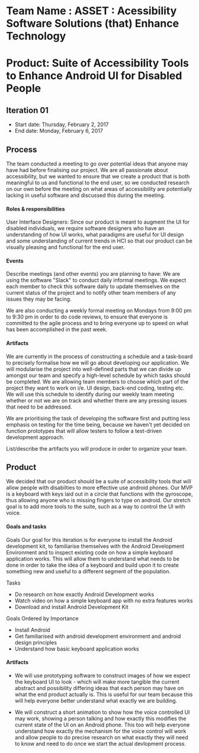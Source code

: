 # Team Name : ASSET : Acessibility Software Solutions (that) Enhance Technology  
# Product: Suite of Accessibility Tools to Enhance Android UI for Disabled People

## Iteration 01

 * Start date: Thursday, February 2, 2017
 * End date: Monday, February 6, 2017

## Process

The team conducted a meeting to go over potential ideas that anyone may have had before finalising our project. We are all passionate about accessibility, but we wanted to ensure that we create a product that is both meaningful to us and functional to the end user, so we conducted research on our own before the meeting on what areas of accessibility are potentially lacking in useful software and discussed this during the meeting.

#### Roles & responsibilities

User Interface Designers: Since our product is meant to augment the UI for disabled individuals, we require software designers who have an understanding of how UI works, what paradigms are useful for UI design and some understanding of current trends in HCI so that our product can be visually pleasing and functional for the end user.

#### Events

Describe meetings (and other events) you are planning to have:
We are using the software "Slack" to conduct daily informal meetings. We expect each member to check this software daily to update themselves on the current status of the project and to notify other team members of any issues they may be facing.

We are also conducting a weekly formal meeting on Mondays from 9:00 pm to 9:30 pm in order to do code reviews, to ensure that everyone is committed to the agile process and to bring everyone up to speed on what has been accomplished in the past week.

#### Artifacts

We are currently in the process of constructing a schedule and a task-board to precisely formalise how we will go about developing our application. We will modularise the project into well-defined parts that we can divide up amongst our team and specify a high-level schedule by which tasks should be completed. We are allowing team members to choose which part of the project they want to work on i/e. UI design, back-end coding, testing etc. We will use this schedule to identify during our weekly team meeting whether or not we are on track and whether there are any pressing issues that need to be addressed.

We are prioritising the task of developing the software first and putting less emphasis on testing for the time being, because we haven't yet decided on function prototypes that will allow testers to follow a test-driven development approach.

List/describe the artifacts you will produce in order to organize your team.

## Product

We decided that our product should be a suite of accessibility tools that will allow people with disabilties to more effective use android phones. Our MVP is a keyboard with keys laid out in a circle that functions with the gyroscope, thus allowing anyone who is missing fingers to type on android. Our stretch goal is to add more tools to the suite, such as a way to control the UI with voice.

#### Goals and tasks
 Goals
 Our goal for this iteration is for everyone to install the Android development kit, to familiarise themselves with the Android Development Environment and to inspect existing code on how a simple keyboard application works. This will allow them to understand what needs to be done in order to take the idea of a keyboard and build upon it to create something new and useful to a different segment of the population.

 Tasks
 - Do research on how exactly Android Development works
 - Watch video on how a simple keyboard app with no extra features works
 - Download and install Android Development Kit

 Goals Ordered by Importance
 - Install Android
 - Get familiarised with android development environment and android design principles
 - Understand how basic keyboard application works

#### Artifacts
 - We will use prototyping software to construct images of how we expect the keyboard UI to look - which will
   make more tangible the current abstract and possibility differing ideas that each person may have on what the end
   product actually is.
        This is useful for our team because this will help everyone better understand what exactly we are building.
        
 - We will construct a short animation to show how the voice controlled UI may work, showing a person talking
   and how exactly this modifies the current state of the UI on an Android phone.
        This too will help everyone understand how exactly the mechanism for the voice control will work and allow
        people to do precise research on what exactly they will need to know and need to do once we start the actual
        devlopment process.
